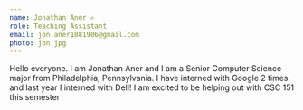 ```yaml
---
name: Jonathan Aner ✍️
role: Teaching Assistant
email: jon.aner1081906@gmail.com
photo: jon.jpg
---
```


Hello everyone. I am Jonathan Aner and I am a Senior Computer Science major from Philadelphia, Pennsylvania. I have interned with Google 2 times and last year I interned with Dell! I am excited to be helping out with CSC 151 this semester